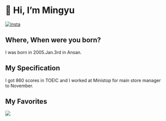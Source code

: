 # 👋 Hi, I’m Mingyu
[![insta](https://img.shields.io/badge/insta-pink)](https://www.instagram.com/wivlxyuu/)
## Where, When were you born?
I was born in 2005.Jan.3rd in Ansan.

## My Specification
I got 860 scores in TOEIC and I worked at Ministop for main store manager to November.

## My Favorites
<img src="https://img.shields.io/badge/{Favorite song 1}-{배경 색깔}?style={스타일}&logo={로고이름}&logoColor={로고 색깔}"/>
